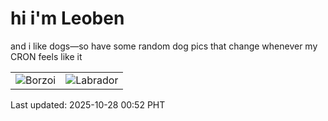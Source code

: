# hi i'm Leoben

and i like dogs—so have some random dog pics that change whenever my CRON feels like it

|  |  |
|--------|----------|
| ![Borzoi](https://random-dog-vercel.vercel.app/api/random-borzoi?v=1761583963) | ![Labrador](https://random-dog-vercel.vercel.app/api/random-labrador?v=1761583963) |

Last updated: 2025-10-28 00:52 PHT
